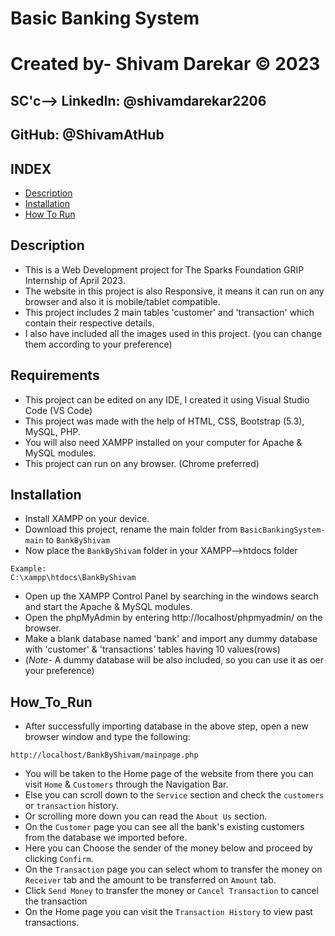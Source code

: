 # Basic Banking System
# Created by- Shivam Darekar © 2023
## SC'c--> LinkedIn: @shivamdarekar2206
##         GitHub: @ShivamAtHub


## INDEX
- [Description](#Description)
- [Installation](#Installation)
- [How To Run](#How_To_Run)

## Description
- This is a Web Development project for The Sparks Foundation GRIP Internship of April 2023.
- The website in this project is also Responsive, it means it can run on any browser and also it is mobile/tablet compatible.
- This project includes 2 main tables 'customer' and 'transaction' which contain their respective details.
- I also have included all the images used in this project. (you can change them according to your preference)

## Requirements
- This project can be edited on any IDE, I created it using Visual Studio Code (VS Code)
- This project was made with the help of HTML, CSS, Bootstrap (5.3), MySQL, PHP.
- You will also need XAMPP installed on your computer for Apache & MySQL modules.
- This project can run on any browser. (Chrome preferred)

## Installation
- Install XAMPP on your device.
- Download this project, rename the main folder from `BasicBankingSystem-main` to `BankByShivam`
- Now place the `BankByShivam` folder in your XAMPP-->htdocs folder

``````````````
Example:
C:\xampp\htdocs\BankByShivam
``````````````
- Open up the XAMPP Control Panel by searching in the windows search and start the Apache & MySQL modules.
- Open the phpMyAdmin by entering http://localhost/phpmyadmin/ on the browser.
- Make a blank database named 'bank' and import any dummy database with 'customer' & 'transactions' tables having 10 values(rows)
- (*Note*- A dummy database will be also included, so you can use it as oer your preference)

## How_To_Run
- After successfully importing database in the above step, open a new browser window and type the following:
``````````````
http://localhost/BankByShivam/mainpage.php 
``````````````
- You will be taken to the Home page of the website from there you can visit `Home` & `Customers` through the Navigation Bar.
- Else you can scroll down to the `Service` section and check the `customers` or `transaction` history.
- Or scrolling more down you can read the `About Us` section.
- On the `Customer` page you can see all the bank's existing customers from the database we imported before.
- Here you can Choose the sender of the money below and proceed by clicking `Confirm`.
- On the `Transaction` page you can select whom to transfer the money on `Receiver` tab and the amount to be transferred on `Amount` tab.
- Click `Send Money` to transfer the money or `Cancel Transaction` to cancel the transaction
- On the Home page you can visit the `Transaction History` to view past transactions.
